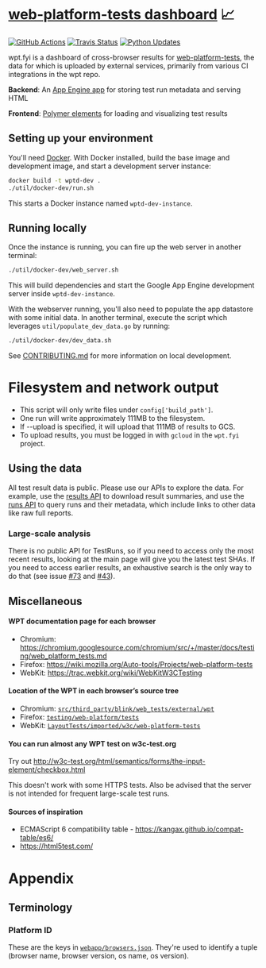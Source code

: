 # [web-platform-tests dashboard](https://wpt.fyi/) 📈

[![GitHub Actions](https://github.com/web-platform-tests/wpt.fyi/workflows/Continuous%20Integration/badge.svg)](https://github.com/web-platform-tests/wpt.fyi/actions?query=workflow%3A%22Continuous+Integration%22+branch%3Amaster) [![Travis Status](https://travis-ci.com/web-platform-tests/wpt.fyi.svg)](https://travis-ci.com/web-platform-tests/wpt.fyi) [![Python Updates](https://pyup.io/repos/github/web-platform-tests/wpt.fyi/shield.svg)](https://pyup.io/repos/github/web-platform-tests/wpt.fyi/)

wpt.fyi is a dashboard of cross-browser results for [web-platform-tests](https://github.com/web-platform-tests/wpt), the data for which is uploaded by external services, primarily from various CI integrations in the wpt repo.

**Backend**: An [App Engine app](webapp/) for storing test run metadata and serving HTML

**Frontend**: [Polymer elements](webapp/components/) for loading and visualizing test results

## Setting up your environment

You'll need [Docker](https://www.docker.com/). With Docker installed, build the base image and development image, and start a development server instance:

```sh
docker build -t wptd-dev .
./util/docker-dev/run.sh
```

This starts a Docker instance named `wptd-dev-instance`.

## Running locally

Once the instance is running, you can fire up the web server in another terminal:

```sh
./util/docker-dev/web_server.sh
```

This will build dependencies and start the Google App Engine development server inside `wptd-dev-instance`.

With the webserver running, you'll also need to populate the app datastore with some initial data. In another terminal,
execute the script which leverages `util/populate_dev_data.go` by running:

```sh
./util/docker-dev/dev_data.sh
```

See [CONTRIBUTING.md](/CONTRIBUTING.md) for more information on local development.

# Filesystem and network output

- This script will only write files under `config['build_path']`.
- One run will write approximately 111MB to the filesystem.
- If --upload is specified, it will upload that 111MB of results to GCS.
- To upload results, you must be logged in with `gcloud` in the `wpt.fyi` project.

## Using the data

All test result data is public. Please use our APIs to explore the data. For example, use the [results API](/api/README.md#apiresults) to download result summaries, and use the [runs API](/api/README.md#apiruns) to query runs and their metadata, which include links to other data like raw full reports.

### Large-scale analysis

There is no public API for TestRuns, so if you need to access only the most recent results, looking at
the main page will give you the latest test SHAs. If you need to access earlier results, an
exhaustive search is the only way to do that (see issue [#73](https://github.com/web-platform-tests/wpt.fyi/issues/73) and [#43](https://github.com/web-platform-tests/wpt.fyi/issues/43)).

## Miscellaneous

#### WPT documentation page for each browser

- Chromium: https://chromium.googlesource.com/chromium/src/+/master/docs/testing/web_platform_tests.md
- Firefox: https://wiki.mozilla.org/Auto-tools/Projects/web-platform-tests
- WebKit: https://trac.webkit.org/wiki/WebKitW3CTesting

#### Location of the WPT in each browser’s source tree

- Chromium: [`src/third_party/blink/web_tests/external/wpt`](https://cs.chromium.org/chromium/src/third_party/blink/web_tests/external/wpt/)
- Firefox: [`testing/web-platform/tests`](https://dxr.mozilla.org/mozilla-central/source/testing/web-platform/tests)
- WebKit: [`LayoutTests/imported/w3c/web-platform-tests`](https://trac.webkit.org/browser/trunk/LayoutTests/imported/web-platform-tests/wpt)

#### You can run almost any WPT test on w3c-test.org

Try out http://w3c-test.org/html/semantics/forms/the-input-element/checkbox.html

This doesn't work with some HTTPS tests. Also be advised that the server is not intended for frequent large-scale test runs.

#### Sources of inspiration

- ECMAScript 6 compatibility table - https://kangax.github.io/compat-table/es6/
- https://html5test.com/

# Appendix

## Terminology

### Platform ID

These are the keys in [`webapp/browsers.json`](webapp/browsers.json). They're used to identify a tuple (browser name, browser version, os name, os version).
